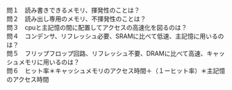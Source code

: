 問１　読み書きできるメモリ、揮発性のことは？  
問２　読み出し専用のメモリ、不揮発性のことは？  
問３　cpuと主記憶の間に配置してアクセスの高速化を図るのは？  
問４　コンデンサ、リフレッシュ必要、SRAMに比べて低速、主記憶に用いるのは？  
問５　フリップフロップ回路、リフレッシュ不要、DRAMに比べて高速、キャッシュメモリに用いるのは？  
問６　ヒット率＊キャッシュメモリのアクセス時間＋（１ーヒット率）＊主記憶のアクセス時間
